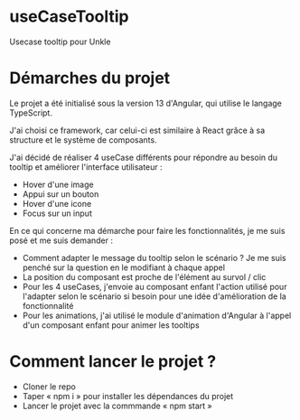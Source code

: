 # useCaseTooltip
Usecase tooltip pour Unkle

# Démarches du projet 

Le projet a été initialisé sous la version 13 d'Angular, qui utilise le langage TypeScript.

J'ai choisi ce framework, car celui-ci est similaire à React grâce à sa structure et le système de composants. 

J'ai décidé de réaliser 4 useCase différents pour répondre au besoin du tooltip et améliorer l'interface utilisateur : 

- Hover d'une image
- Appui sur un bouton
- Hover d'une icone
- Focus sur un input

En ce qui concerne ma démarche pour faire les fonctionnalités, je me suis posé et me suis demander :

- Comment adapter le message du tooltip selon le scénario ? Je me suis penché sur la question en le modifiant à chaque appel
- La position du composant est proche de l'élément au survol / clic
- Pour les 4 useCases, j'envoie au composant enfant l'action utilisé pour l'adapter selon le scénario si besoin pour une idée d'amélioration de la fonctionnalité
- Pour les animations, j'ai utilisé le module d'animation d'Angular à l'appel d'un composant enfant pour animer les tooltips

# Comment lancer le projet ?

- Cloner le repo
- Taper « npm i » pour installer les dépendances du projet
- Lancer le projet avec la commmande « npm start »

